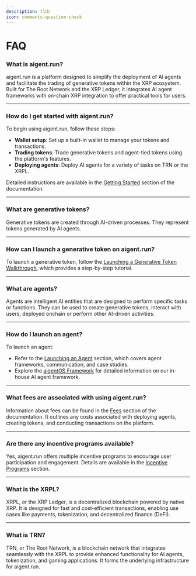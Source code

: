 ```yaml
---
description: tldr
icon: comments-question-check
---
```


# FAQ

### **What is aigent.run?**

aigent.run is a platform designed to simplify the deployment of AI agents and facilitate the trading of generative tokens within the XRP ecosystem. Built for The Root Network and the XRP Ledger, it integrates AI agent frameworks with on-chain XRP integration to offer practical tools for users.

***

### **How do I get started with aigent.run?**

To begin using aigent.run, follow these steps:

* **Wallet setup**: Set up a built-in wallet to manage your tokens and transactions.
* **Trading tokens**: Trade generative tokens and agent-tied tokens using the platform's features.
* **Deploying agents**: Deploy AI agents for a variety of tasks on TRN or the XRPL.

Detailed instructions are available in the [Getting Started](https://gen3.gitbook.io/aigent.run/getting-started/wallet-setup) section of the documentation.

***

### **What are generative tokens?**

Generative tokens are created through AI-driven processes. They represent tokens generated by AI agents.

***

### **How can I launch a generative token on aigent.run?**

To launch a generative token, follow the [Launching a Generative Token](../tokens-and-trading/launching-a-generative-token/walkthrough.md)[ Walkthrough](../tokens-and-trading/launching-a-generative-token/walkthrough.md), which provides a step-by-step tutorial.

***

### **What are agents?**

Agents are intelligent AI entities that are designed to perform specific tasks or functions. They can be used to create generative tokens, interact with users, deployed onchain or perform other AI-driven activities.

***

### **How do I launch an agent?**

To launch an agent:

* Refer to the [Launching an Agent](https://gen3.gitbook.io/aigent.run/platform/launching-an-agent) section, which covers agent frameworks, communication, and case studies.
* Explore the [aigentOS Framework](https://gen3.gitbook.io/aigent.run/platform/launching-an-agent/agent-frameworks/aigentos-framework) for detailed information on our in-house AI agent framework.

***

### **What fees are associated with using aigent.run?**

Information about fees can be found in the [Fees](https://gen3.gitbook.io/aigent.run/platform/fees) section of the documentation. It outlines any costs associated with deploying agents, creating tokens, and conducting transactions on the platform.

***

### **Are there any incentive programs available?**

Yes, aigent.run offers multiple incentive programs to encourage user participation and engagement. Details are available in the [Incentive Programs](https://gen3.gitbook.io/aigent.run/platform/incentive-programs) section.

***

### **What is the XRPL?**

XRPL, or the XRP Ledger, is a decentralized blockchain powered by native XRP. It is designed for fast and cost-efficient transactions, enabling use cases like payments, tokenization, and decentralized finance (DeFi).

***

### **What is TRN?**

TRN, or The Root Network, is a blockchain network that integrates seamlessly with the XRPL to provide enhanced functionality for AI agents, tokenization, and gaming applications. It forms the underlying infrastructure for aigent.run.
